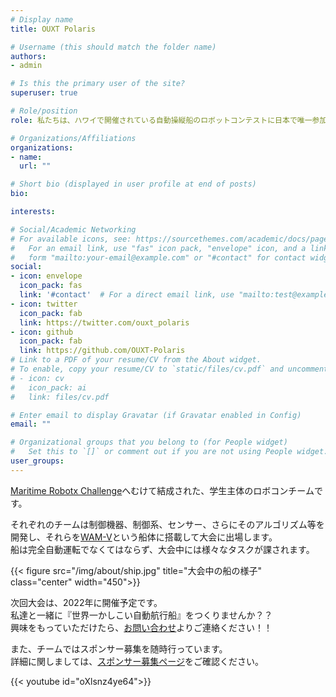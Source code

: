 ```yaml
---
# Display name
title: OUXT Polaris

# Username (this should match the folder name)
authors:
- admin

# Is this the primary user of the site?
superuser: true

# Role/position
role: 私たちは、ハワイで開催されている自動操縦船のロボットコンテストに日本で唯一参加している学生主体のチームです！

# Organizations/Affiliations
organizations:
- name: 
  url: ""

# Short bio (displayed in user profile at end of posts)
bio: 

interests:

# Social/Academic Networking
# For available icons, see: https://sourcethemes.com/academic/docs/page-builder/#icons
#   For an email link, use "fas" icon pack, "envelope" icon, and a link in the
#   form "mailto:your-email@example.com" or "#contact" for contact widget.
social:
- icon: envelope
  icon_pack: fas
  link: '#contact'  # For a direct email link, use "mailto:test@example.org".
- icon: twitter
  icon_pack: fab
  link: https://twitter.com/ouxt_polaris
- icon: github
  icon_pack: fab
  link: https://github.com/OUXT-Polaris
# Link to a PDF of your resume/CV from the About widget.
# To enable, copy your resume/CV to `static/files/cv.pdf` and uncomment the lines below.
# - icon: cv
#   icon_pack: ai
#   link: files/cv.pdf

# Enter email to display Gravatar (if Gravatar enabled in Config)
email: ""

# Organizational groups that you belong to (for People widget)
#   Set this to `[]` or comment out if you are not using People widget.
user_groups:
---
```


[Maritime Robotx Challenge](https://www.robotx.org/)へむけて結成された、学生主体のロボコンチームです。

それぞれのチームは制御機器、制御系、センサー、さらにそのアルゴリズム等を開発し、それらを[WAM-V](http://www.wam-v.com/)という船体に搭載して大会に出場します。<br>
船は完全自動運転でなくてはならず、大会中には様々なタスクが課されます。

{{< figure src="/img/about/ship.jpg" title="大会中の船の様子" class="center" width="450">}}

次回大会は、2022年に開催予定です。<br>
私達と一緒に『世界一かしこい自動航行船』をつくりませんか？？<br>
興味をもっていただけたら、[お問い合わせ](./#contact)よりご連絡ください！！

また、チームではスポンサー募集を随時行っています。<br>
詳細に関しましては、[スポンサー募集ページ](./pages/call-sponsor)をご確認ください。

{{< youtube id="oXlsnz4ye64">}}
